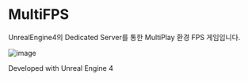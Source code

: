 # MultiFPS

UnrealEngine4의 Dedicated Server를 통한 MultiPlay 환경 FPS 게임입니다.

![image](https://github.com/joyeonguns/ue4-multi-project/assets/85017198/62272822-68bd-48ca-a7bd-d3fa2b8bde34)


Developed with Unreal Engine 4
